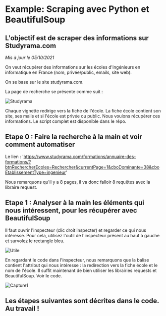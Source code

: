 # Example: Scraping avec Python et BeautifulSoup

## L'objectif est de scraper des informations sur Studyrama.com 

_Mis à jour le 05/10/2021_ 

On veut récupérer des informations sur les écoles d'ingénieurs en informatique en France (nom, privée/public, emails, site web). 

On se base sur le site studyrama.com.

La page de recherche se présente comme suit :

![Studyrama](https://user-images.githubusercontent.com/57575311/135997227-7e16d9c2-ecb8-4b75-90ff-e9f560709d18.PNG)

Chaque vignette redirige vers la fiche de l'école. La fiche école contient son site, ses mails et si l'école est privée ou public.
Nous voulons récupérer ces informations. Le script complet est disponible dans le répo.

## Etape 0 : Faire la recherche à la main et voir comment automatiser

Le lien : 'https://www.studyrama.com/formations/annuaire-des-formations/?btnRechercherEcoles=Rechercher&currentPage=1&cboDominante=38&cboEtablissementType=ingenieur'

Nous remarquons qu'il y a 8 pages, il va donc falloir 8 requêtes avec la libraire request.

## Etape 1 : Analyser à la main les éléments qui nous intéressent, pour les récupérer avec BeautifulSoup

Il faut ouvrir l'inspecteur (clic droit inspecter) et regarder ce qui nous intéresse. Pour cela, utilisez l'outil de l'inspecteur présent au haut à gauche et survolez le rectangle bleu. 

![Utile](https://user-images.githubusercontent.com/57575311/135999534-70cd3f26-9f49-439e-8863-7a7374b2788d.PNG)

En regardant le code dans l'inspecteur, nous remarquons que la balise <a> contient l'attribut qui nous intéresse : la redirection vers la fiche école et le nom de l'école. 
Il suffit maintenant de bien utiliser les librairies requests et BeautifulSoup. Voir le code.
  
![Capture1](https://user-images.githubusercontent.com/57575311/136000654-93b04fab-39f2-4c04-bddc-c41c10f49462.PNG)
  
## Les étapes suivantes sont décrites dans le code. Au travail !
